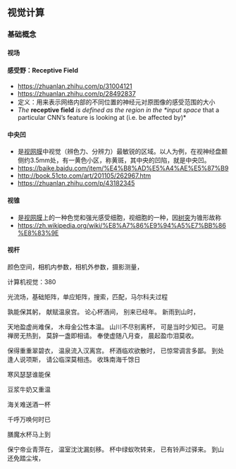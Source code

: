 ## 视觉计算

### 基础概念

#### 视场

#### 感受野：Receptive Field

- https://zhuanlan.zhihu.com/p/31004121
- https://zhuanlan.zhihu.com/p/28492837
- 定义：用来表示网络内部的不同位置的神经元对原图像的感受范围的大小
- *The* **receptive field** *is defined as the region in the \**input space** that a particular CNN’s feature is looking at (i.e. be affected by)*

#### 中央凹 

- 是[视网膜](https://baike.baidu.com/item/%E8%A7%86%E7%BD%91%E8%86%9C/456756)中视觉（辨色力、分辨力）最敏锐的区域。以人为例，在视神经盘颞侧约3.5mm处，有一黄色小区，称黄斑，其中央的凹陷，就是中央凹。
- https://baike.baidu.com/item/%E4%B8%AD%E5%A4%AE%E5%87%B9
- http://book.51cto.com/art/201105/262967.htm
- https://zhuanlan.zhihu.com/p/43182345

#### 视锥

- 是[视网膜](https://zh.wikipedia.org/wiki/%E8%A7%86%E7%BD%91%E8%86%9C)上的一种色觉和强光感受细胞，视细胞的一种，因[树突](https://zh.wikipedia.org/wiki/%E6%A0%91%E7%AA%81)为锥形故称
- https://zh.wikipedia.org/wiki/%E8%A7%86%E9%94%A5%E7%BB%86%E8%83%9E

#### 视杆

颜色空间，相机内参数，相机外参数，摄影测量，

计算机视觉：380

光流场，基础矩阵，单应矩阵，搜索，匹配，马尔科夫过程





孰能保其躬，
献赋温泉宫。
论心杯酒间，
别来已经年。
新雨到山时，



天地盈虚尚难保，
木母金公性本温。
山川不尽别离杯，
可是当时少知已。
可是禅房无热到，
莫辞一盏即相请。
奉使虚随八月查，
晨起盈巾泪莫收。





保得重重翠碧衣，
温泉流入汉离宫。
杯酒临欢欲散时，
已惊常调言多鄙。
到处逢人说项斯，
请公临深莫相违。
收珠南海千馀日





寒风瑟瑟谁能保

豆浆牛奶又重温

海关难送酒一杯

千呼万唤何时已

膳魔水杯马上到



保宁帝业青萍在，
温室沈沈漏刻移。
杯中绿蚁吹转来，
已有铃声过驿来。
到山还免踏尘埃，